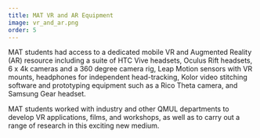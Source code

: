 ```yaml
---
title: MAT VR and AR Equipment
image: vr_and_ar.png
order: 5
---
```


MAT students had access to a dedicated mobile VR and Augmented Reality (AR) resource including a suite of HTC Vive headsets, Oculus Rift headsets, 6 x 4k cameras and a 360 degree camera rig, Leap Motion sensors with VR mounts, headphones for independent head-tracking, Kolor video stitching software and prototyping equipment such as a Rico Theta camera, and Samsung Gear headset.

MAT students worked with industry and other QMUL departments to develop VR applications, films, and workshops, as well as to carry out a range of research in this exciting new medium.
